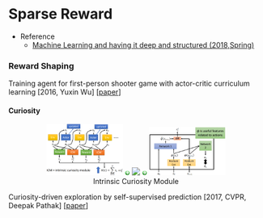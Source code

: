 # Sparse Reward

- Reference
  - [Machine Learning and having it deep and structured (2018,Spring)](http://speech.ee.ntu.edu.tw/~tlkagk/courses_MLDS18.html)
  
### Reward Shaping

Training agent for first-person shooter game with actor-critic curriculum learning \[2016, Yuxin Wu\] \[[paper](https://openreview.net/pdf?id=Hk3mPK5gg)\]

#### Curiosity

<div align=center>
  <img src="https://github.com/YunlianMoon/AILibrary/blob/master/ReinforcementLearning/images/curiosity_1.png" width="30%" />
  <img src="https://github.com/YunlianMoon/AILibrary/blob/master/DeepLearning/Attention/images/arrow.jpg" width="2%" />
  <img src="https://github.com/YunlianMoon/AILibrary/blob/master/ReinforcementLearning/images/curiosity_2.png.png" width="30%" />
  <img src="https://github.com/YunlianMoon/AILibrary/blob/master/DeepLearning/Attention/images/arrow.jpg" width="2%" />
  <img src="https://github.com/YunlianMoon/AILibrary/blob/master/ReinforcementLearning/images/curiosity_3.png" width="30%" /><br/>
  Intrinsic Curiosity Module
</div>

Curiosity-driven exploration by self-supervised prediction \[2017, CVPR, Deepak Pathak\] \[[paper](http://openaccess.thecvf.com/content_cvpr_2017_workshops/w5/papers/Pathak_Curiosity-Driven_Exploration_by_CVPR_2017_paper.pdf)\]
